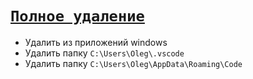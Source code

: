 # [`Полное удаление`](../index.md)

- Удалить из приложений windows
- Удалить папку `C:\Users\Oleg\.vscode`
- Удалить папку `C:\Users\Oleg\AppData\Roaming\Code`
